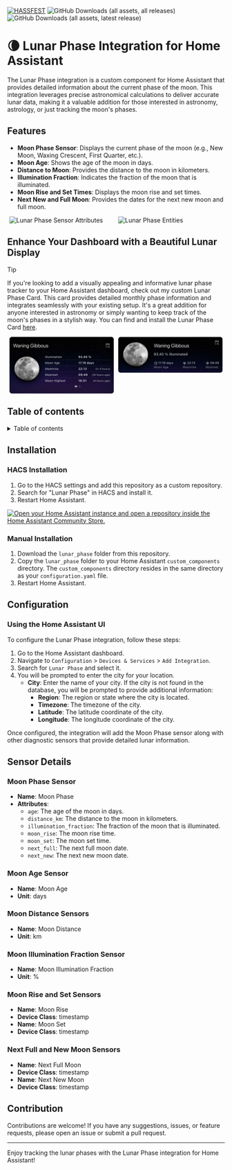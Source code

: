 [![HASSFEST](https://github.com/ngocjohn/lunar-phase/actions/workflows/hassfest.yaml/badge.svg)](https://github.com/ngocjohn/lunar-phase/actions/workflows/hassfest.yaml) ![GitHub Downloads (all assets, all releases)](https://img.shields.io/github/downloads/ngocjohn/lunar-phase/total?style=flat&logo=homeassistantcommunitystore&logoSize=auto&label=Downloads&color=%2318BCF2) ![GitHub Downloads (all assets, latest release)](https://img.shields.io/github/downloads/ngocjohn/lunar-phase/latest/total?style=flat&logo=homeassistantcommunitystore&logoSize=auto)

# 🌘 Lunar Phase Integration for Home Assistant

The Lunar Phase integration is a custom component for Home Assistant that provides detailed information about the current phase of the moon. This integration leverages precise astronomical calculations to deliver accurate lunar data, making it a valuable addition for those interested in astronomy, astrology, or just tracking the moon's phases.

## Features

- **Moon Phase Sensor**: Displays the current phase of the moon (e.g., New Moon, Waxing Crescent, First Quarter, etc.).
- **Moon Age**: Shows the age of the moon in days.
- **Distance to Moon**: Provides the distance to the moon in kilometers.
- **Illumination Fraction**: Indicates the fraction of the moon that is illuminated.
- **Moon Rise and Set Times**: Displays the moon rise and set times.
- **Next New and Full Moon**: Provides the dates for the next new moon and full moon.

<div style="display: flex; justify-content: space-around;">
  <img src="https://raw.githubusercontent.com/ngocjohn/lunar-phase/main/assets/lunar-phase.png" alt="Lunar Phase Sensor Attributes" width="48%">
  <img src="https://raw.githubusercontent.com/ngocjohn/lunar-phase/main/assets/lunar-entities.png" alt="Lunar Phase Entities" width="48%">
</div>

## Enhance Your Dashboard with a Beautiful Lunar Display

> [!TIP]
> If you're looking to add a visually appealing and informative lunar phase tracker to your Home Assistant dashboard, check out my custom Lunar Phase Card. This card provides detailed monthly phase information and integrates seamlessly with your existing setup. It's a great addition for anyone interested in astronomy or simply wanting to keep track of the moon's phases in a stylish way. You can find and install the Lunar Phase Card [here](https://github.com/ngocjohn/lunar-phase-card/).

<div style="display: flex; justify-content: space-around;">
  <img src="assets/lunar-default.png" alt="Lunar Phase Cards" width="48%" height="100%">
  <img src="assets/lunar-compact.png" alt="Lunar Phase Calendar" width="48%" height="100%">
</div>

## Table of contents

<details>
    <summary>Table of contents</summary>

- [Overview](#overview)
- [Features](#features)
- [Installation](#installation)
  - [HACS Installation](#hacs-installation)
  - [Manual Installation](#manual-installation)
- [Configuration](#configuration)
  - [Using the Home Assistant UI](#using-the-home-assistant-ui)
- [Sensor Details](#sensor-details)
  - [Moon Phase Sensor](#moon-phase-sensor)
  - [Moon Age Sensor](#moon-age-sensor)
  - [Moon Distance Sensors](#moon-distance-sensors)
  - [Moon Illumination Fraction Sensor](#moon-illumination-fraction-sensor)
  - [Moon Rise and Set Sensors](#moon-rise-and-set-sensors)
  - [Next Full and New Moon Sensors](#next-full-and-new-moon-sensors)
- [Contribution](#contribution)

</details>

## Installation

### HACS Installation

1. Go to the HACS settings and add this repository as a custom repository.
2. Search for "Lunar Phase" in HACS and install it.
3. Restart Home Assistant.

[![Open your Home Assistant instance and open a repository inside the Home Assistant Community Store.](https://my.home-assistant.io/badges/hacs_repository.svg)](https://my.home-assistant.io/redirect/hacs_repository/?owner=ngocjohn&repository=lunar-phase&category=Integration)

### Manual Installation

1. Download the `lunar_phase` folder from this repository.
2. Copy the `lunar_phase` folder to your Home Assistant `custom_components` directory. The `custom_components` directory resides in the same directory as your `configuration.yaml` file.
3. Restart Home Assistant.

## Configuration

### Using the Home Assistant UI

To configure the Lunar Phase integration, follow these steps:

1. Go to the Home Assistant dashboard.
2. Navigate to `Configuration` > `Devices & Services` > `Add Integration`.
3. Search for `Lunar Phase` and select it.
4. You will be prompted to enter the city for your location.
   - **City**: Enter the name of your city. If the city is not found in the database, you will be prompted to provide additional information:
     - **Region**: The region or state where the city is located.
     - **Timezone**: The timezone of the city.
     - **Latitude**: The latitude coordinate of the city.
     - **Longitude**: The longitude coordinate of the city.

Once configured, the integration will add the Moon Phase sensor along with other diagnostic sensors that provide detailed lunar information.

## Sensor Details

### Moon Phase Sensor

- **Name**: Moon Phase
- **Attributes**:
  - `age`: The age of the moon in days.
  - `distance_km`: The distance to the moon in kilometers.
  - `illumination_fraction`: The fraction of the moon that is illuminated.
  - `moon_rise`: The moon rise time.
  - `moon_set`: The moon set time.
  - `next_full`: The next full moon date.
  - `next_new`: The next new moon date.

### Moon Age Sensor

- **Name**: Moon Age
- **Unit**: days

### Moon Distance Sensors

- **Name**: Moon Distance
- **Unit**: km

### Moon Illumination Fraction Sensor

- **Name**: Moon Illumination Fraction
- **Unit**: %

### Moon Rise and Set Sensors

- **Name**: Moon Rise
- **Device Class**: timestamp
- **Name**: Moon Set
- **Device Class**: timestamp

### Next Full and New Moon Sensors

- **Name**: Next Full Moon
- **Device Class**: timestamp
- **Name**: Next New Moon
- **Device Class**: timestamp

## Contribution

Contributions are welcome! If you have any suggestions, issues, or feature requests, please open an issue or submit a pull request.

---

Enjoy tracking the lunar phases with the Lunar Phase integration for Home Assistant!
